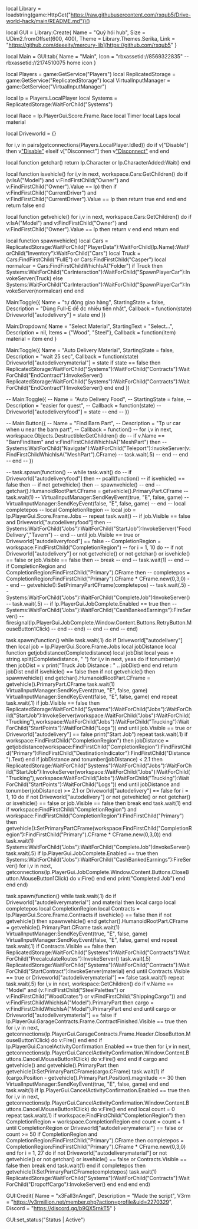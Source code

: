 local Library = loadstring(game:HttpGet("https://raw.githubusercontent.com/rxqub5/Drive-world-hack/main/README.md"))()

local GUI = Library:Create{
    Name = "Quý hói hub",
    Size = UDim2.fromOffset(600, 400),
    Theme = Library.Themes.Serika,
    Link = "https://github.com/deeeity/mercury-lib](https://github.com/rxqub5"
}

local Main = GUI:tab{
    Name = "Main",
    Icon = "rbxassetid://8569322835" -- rbxassetid://2174510075 home icon
}

local Players = game:GetService("Players")
local ReplicatedStorage = game:GetService("ReplicatedStorage")
local VirtualInputManager = game:GetService("VirtualInputManager")

local lp = Players.LocalPlayer
local Systems = ReplicatedStorage:WaitForChild("Systems")

local Race = lp.PlayerGui.Score.Frame.Race
local Timer
local Laps
local material

local Driveworld = {}

for i,v in pairs(getconnections(Players.LocalPlayer.Idled)) do
    if v["Disable"] then
        v["Disable"](v)
    elseif v["Disconnect"] then
        v["Disconnect"](v)
    end
end

local function getchar()
    return lp.Character or lp.CharacterAdded:Wait()
end

local function isvehicle()
    for i,v in next, workspace.Cars:GetChildren() do
        if (v:IsA("Model") and v:FindFirstChild("Owner") and v:FindFirstChild("Owner").Value == lp) then
            if v:FindFirstChild("CurrentDriver") and v:FindFirstChild("CurrentDriver").Value == lp then
                return true
            end
        end
    end
    return false
end

local function getvehicle()
    for i,v in next, workspace.Cars:GetChildren() do
        if v:IsA("Model") and v:FindFirstChild("Owner") and v:FindFirstChild("Owner").Value == lp then
            return v
        end
    end
    return
end

local function spawnvehicle()
    local Cars = ReplicatedStorage:WaitForChild("PlayerData"):WaitForChild(lp.Name):WaitForChild("Inventory"):WaitForChild("Cars")
    local Truck = Cars:FindFirstChild("FullE") or Cars:FindFirstChild("Casper")
    local normalcar = Cars:FindFirstChildWhichIsA("Folder")
    if Truck then
        Systems:WaitForChild("CarInteraction"):WaitForChild("SpawnPlayerCar"):InvokeServer(Truck)
    else
        Systems:WaitForChild("CarInteraction"):WaitForChild("SpawnPlayerCar"):InvokeServer(normalcar)
    end
end


Main:Toggle({
    Name = "tự động giao hàng",
	StartingState = false,
    Description = "Dùng Full-E để đc nhiều tiền nhất",
	Callback = function(state)
        Driveworld["autodelivery"] = state
    end
})

Main:Dropdown{
    Name = "Select Material",
    StartingText = "Select...",
    Description = nil,
    Items = {"Wood", "Steel"},
    Callback = function(item)
        material = item
    end
}

Main:Toggle({
    Name = "Auto Delivery Material",
	StartingState = false,
    Description = "wait 25 sec",
	Callback = function(state)
        Driveworld["autodeliverymaterial"] = state
        if state == false then
            ReplicatedStorage:WaitForChild("Systems"):WaitForChild("Contracts"):WaitForChild("EndContract"):InvokeServer()
            ReplicatedStorage:WaitForChild("Systems"):WaitForChild("Contracts"):WaitForChild("EndContract"):InvokeServer()
        end
    end
})

-- Main:Toggle({
--     Name = "Auto Delivery Food",
-- 	StartingState = false,
--     Description = "easier for quest",
-- 	Callback = function(state)
--         Driveworld["autodeliveryfood"] = state
--     end
-- })

-- Main:Button({
--     Name = "Find Barn Part",
--     Description = "Tp ur car when u near the barn part",
-- 	Callback = function()
--         for i,v in next, workspace.Objects.Destructible:GetChildren() do
--             if v.Name == "BarnFindItem" and v:FindFirstChildWhichIsA("MeshPart") then
--                 Systems:WaitForChild("Navigate"):WaitForChild("Teleport"):InvokeServer(v:FindFirstChildWhichIsA("MeshPart").CFrame)
--                 task.wait(.5)
--             end
--         end
--     end
-- })

-- task.spawn(function()
--     while task.wait() do
--         if Driveworld["autodeliveryfood"] then
--             pcall(function()
--                 if isvehicle() == false then
--                     if not getvehicle() then
--                         spawnvehicle()
--                     end
--                     getchar().HumanoidRootPart.CFrame = getvehicle().PrimaryPart.CFrame
--                     task.wait(1)
--                     VirtualInputManager:SendKeyEvent(true, "E", false, game)
--                     VirtualInputManager:SendKeyEvent(false, "E", false, game)
--                 end
--                 local completepos
--                 local CompletionRegion
--                 local job = lp.PlayerGui.Score.Frame.Jobs
--                 repeat task.wait()
--                     if job.Visible == false and Driveworld["autodeliveryfood"] then
--                         Systems:WaitForChild("Jobs"):WaitForChild("StartJob"):InvokeServer("FoodDelivery","Tavern")
--                     end
--                 until job.Visible == true or Driveworld["autodeliveryfood"] == false
--                 CompletionRegion = workspace:FindFirstChild("CompletionRegion")
--                 for i = 1, 10 do
--                     if not Driveworld["autodelivery"] or not getvehicle() or not getchar() or isvehicle() == false or job.Visible == false then
--                         break
--                     end
--                     task.wait(1)
--                 end
--                 if CompletionRegion and CompletionRegion:FindFirstChild("Primary").CFrame then
--                     completepos = CompletionRegion:FindFirstChild("Primary").CFrame * CFrame.new(0,3,0) 
--                 end
--                 getvehicle():SetPrimaryPartCFrame(completepos)
--                 task.wait(.5)
--                 Systems:WaitForChild("Jobs"):WaitForChild("CompleteJob"):InvokeServer()
--                 task.wait(.5)
--                 if lp.PlayerGui.JobComplete.Enabled == true then
--                     Systems:WaitForChild("Jobs"):WaitForChild("CashBankedEarnings"):FireServer()
--                     firesignal(lp.PlayerGui.JobComplete.Window.Content.Buttons.RetryButton.MouseButton1Click)
--                 end
--             end)
--         end
--     end
-- end)

task.spawn(function()
    while task.wait(.1) do
        if Driveworld["autodelivery"] then
            local job = lp.PlayerGui.Score.Frame.Jobs
            local jobDistance
            local function getjobdistance(Completedistance)
                local jobDist
                local yeas = string.split(Completedistance, " ")
                for i,v in next, yeas do
                    if tonumber(v) then
                        jobDist = v
                        print("Truck Job Distance : " .. jobDist)
                    end
                end
                return jobDist
            end
            if isvehicle() == false then
                if not getvehicle() then
                    spawnvehicle()
                end
                getchar().HumanoidRootPart.CFrame = getvehicle().PrimaryPart.CFrame
                task.wait(1)
                VirtualInputManager:SendKeyEvent(true, "E", false, game)
                VirtualInputManager:SendKeyEvent(false, "E", false, game)
            end
            repeat task.wait(.1)
                if job.Visible == false then
                    ReplicatedStorage:WaitForChild("Systems"):WaitForChild("Jobs"):WaitForChild("StartJob"):InvokeServer(workspace:WaitForChild("Jobs"):WaitForChild("Trucking"),workspace:WaitForChild("Jobs"):WaitForChild("Trucking"):WaitForChild("StartPoints"):WaitForChild("Logs"))
                end
            until job.Visible == true or Driveworld["autodelivery"] == false
            print("Start Job")
            repeat task.wait(.1)
                if workspace:FindFirstChild("CompletionRegion") then
                    jobDistance = getjobdistance(workspace:FindFirstChild("CompletionRegion"):FindFirstChild("Primary"):FindFirstChild("DestinationIndicator"):FindFirstChild("Distance").Text)
                end
                if jobDistance and tonumber(jobDistance) < 2.1 then
                    ReplicatedStorage:WaitForChild("Systems"):WaitForChild("Jobs"):WaitForChild("StartJob"):InvokeServer(workspace:WaitForChild("Jobs"):WaitForChild("Trucking"),workspace:WaitForChild("Jobs"):WaitForChild("Trucking"):WaitForChild("StartPoints"):WaitForChild("Logs"))
                end
            until jobDistance and tonumber(jobDistance) >= 2.1 or Driveworld["autodelivery"] == false
            for i = 1, 10 do
                if not Driveworld["autodelivery"] or not getvehicle() or not getchar() or isvehicle() == false or job.Visible == false then
                    break
                end
                task.wait(1)
            end
            if workspace:FindFirstChild("CompletionRegion") and workspace:FindFirstChild("CompletionRegion"):FindFirstChild("Primary") then
                getvehicle():SetPrimaryPartCFrame(workspace:FindFirstChild("CompletionRegion"):FindFirstChild("Primary").CFrame * CFrame.new(0,3,0))
            end
            task.wait(1)
            Systems:WaitForChild("Jobs"):WaitForChild("CompleteJob"):InvokeServer()
            task.wait(.5)
            if lp.PlayerGui.JobComplete.Enabled == true then
                Systems:WaitForChild("Jobs"):WaitForChild("CashBankedEarnings"):FireServer()
                for i,v in next, getconnections(lp.PlayerGui.JobComplete.Window.Content.Buttons.CloseButton.MouseButton1Click) do
                    v:Fire()
                end
            end
            print("Completed Job")
        end
    end
end)

task.spawn(function()
    while task.wait(.1) do
        if Driveworld["autodeliverymaterial"] and material then
            local cargo
            local completepos
            local CompletionRegion
            local Contracts = lp.PlayerGui.Score.Frame.Contracts
            if isvehicle() == false then
                if not getvehicle() then
                    spawnvehicle()
                end
                getchar().HumanoidRootPart.CFrame = getvehicle().PrimaryPart.CFrame
                task.wait(1)
                VirtualInputManager:SendKeyEvent(true, "E", false, game)
                VirtualInputManager:SendKeyEvent(false, "E", false, game)
            end
            repeat task.wait(.1)
                if Contracts.Visible == false then
                    ReplicatedStorage:WaitForChild("Systems"):WaitForChild("Contracts"):WaitForChild("PrecalculateRoutes"):InvokeServer()
                    task.wait(.5)        
                    ReplicatedStorage:WaitForChild("Systems"):WaitForChild("Contracts"):WaitForChild("StartContract"):InvokeServer(material)
                end
            until Contracts.Visible == true or Driveworld["autodeliverymaterial"] == false
            task.wait(1)
            repeat task.wait(.5)
                for i,v in next, workspace:GetChildren() do
                    if v.Name == "Model" and (v:FindFirstChild("SteelPalettes") or v:FindFirstChild("WoodCrates") or v:FindFirstChild("ShippingCargo")) and v:FindFirstChildWhichIsA("Model").PrimaryPart then
                        cargo = v:FindFirstChildWhichIsA("Model").PrimaryPart
                    end
                end
            until cargo or Driveworld["autodeliverymaterial"] == false
            if lp.PlayerGui.GarageContracts.Frame.ContractFinished.Visible == true then
                for i,v in next, getconnections(lp.PlayerGui.GarageContracts.Frame.Header.CloseButton.MouseButton1Click) do
                    v:Fire()
                end
            end
            if lp.PlayerGui.CancelActivityConfirmation.Enabled == true then
                for i,v in next, getconnections(lp.PlayerGui.CancelActivityConfirmation.Window.Content.Buttons.Cancel.MouseButton1Click) do
                    v:Fire()
                end
            end
            if cargo and getvehicle() and getvehicle().PrimaryPart then
                getvehicle():SetPrimaryPartCFrame(cargo.CFrame)
                task.wait(1)
                if (cargo.Position - getvehicle().PrimaryPart.Position).magnitude <= 30 then
                    VirtualInputManager:SendKeyEvent(true, "E", false, game)
                end
            end
            task.wait(1)
            if lp.PlayerGui.CancelActivityConfirmation.Enabled == true then
                for i,v in next, getconnections(lp.PlayerGui.CancelActivityConfirmation.Window.Content.Buttons.Cancel.MouseButton1Click) do
                    v:Fire()
                end
            end
            local count = 0
            repeat task.wait(.1)
                if workspace:FindFirstChild("CompletionRegion") then
                    CompletionRegion = workspace.CompletionRegion
                end
                count = count + 1
            until CompletionRegion or Driveworld["autodeliverymaterial"] == false or count >= 50
            if CompletionRegion and CompletionRegion:FindFirstChild("Primary").CFrame then
                completepos = CompletionRegion:FindFirstChild("Primary").CFrame * CFrame.new(0,3,0)
            end
            for i = 1, 27 do
                if not Driveworld["autodeliverymaterial"] or not getvehicle() or not getchar() or isvehicle() == false or Contracts.Visible == false then
                    break
                end
                task.wait(1)
            end
            if completepos then
                getvehicle():SetPrimaryPartCFrame(completepos)
                task.wait(1)
                ReplicatedStorage:WaitForChild("Systems"):WaitForChild("Contracts"):WaitForChild("DropoffCargo"):InvokeServer()
            end
        end
    end
end)

GUI:Credit{
    Name = "x3Fall3nAngel",
    Description = "Made the script",
    V3rm = "https://v3rmillion.net/member.php?action=profile&uid=2270329",
    Discord = "https://discord.gg/b9QX5rnkT5"
}

GUI:set_status("Status | Active")

